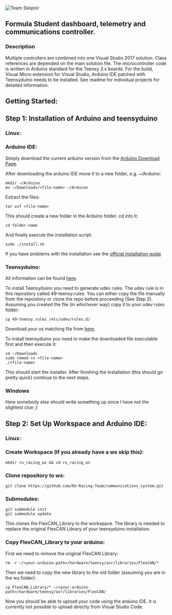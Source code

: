 ![Team Sleipnir](http://teamsleipnir.is/wp-content/uploads/2018/02/Logo_svartir-stafir_2017-1.png "Team Sleipnir")

## Formula Student dashboard, telemetry and communications controller.

### Description

Multiple controllers are combined into one Visual Studio 2017 solution. Class references are depended on the main solution file. The microcontroller code is written in Arduino standard for the Teensy 3.x boards. For the build, Visual Micro extension for Visual Studio, Arduino IDE patched with Teensyduino needs to be installed. See readme for individual projects for detailed information.

## Getting Started:
## Step 1: Installation of Arduino and teensyduino
### Linux:
### Arduino IDE:
Simply download the current arduino version from the [Arduino Download Page](https://www.arduino.cc/en/Main/Software).

After downloading the arduino IDE move it to a new folder, e.g. ~/Arduino:
```
mkdir ~/Arduino
mv ~/Downloads/<file-name> ~/Arduino
```

Extract the files:
```
tar xvf <file-name>
```
This should create a new folder in the Arduino folder. cd into it:
```
cd folder-name
```
And finally execute the installation script:
```
sudo ./install.sh
```

If you have problems with the installation see the [official installation guide](https://www.arduino.cc/en/guide/linux)
### Teensyduino:
All information can be found [here](https://www.pjrc.com/teensy/td_download.html#linux_issues).

To install Teensyduino you need to generate udev rules. The udev rule is in this repository called 49-teensy.rules. You can either copy the file manually from the repository or clone the repo before proceeding (See Step 2). Assuming you created the file (in whichever way) copy it to your udev rules folder:
```
cp 49-teensy.rules /etc/udev/rules.d/
```
Download your os matching file from [here](https://www.pjrc.com/teensy/td_download.html#linux_issues).

To install teensyduino you need to make the downloaded file executable first and then execute it:
```
cd ~/Downloads
sudo chmod +x <file-name>
./<file-name>
```
This should start the installer. After finishing the installation (this should go pretty quick) continue to the next steps.

### Windows
Here somebody else should write something up since I have not the slightest clue ;)

## Step 2: Set Up Workspace and Arduino IDE:
### Linux:
### Create Workspace (If you already have a ws skip this):
```
mkdir ru_racing_ws && cd ru_racing_ws
```
### Clone repository to ws:
```
git clone https://github.com/RU-Racing-Team/communications_system.git
```
### Submodules:
```
git submodule init
git submodule update
```

This clones the FlexCAN_Library to the workspace. The library is needed to replace the original FlexCAN Library of your teensyduino installation.
### Copy FlexCAN_Library to your arduino:
First we need to remove the original FlexCAN Library:
```
rm -r ~/<your-arduino-path>/hardware/teensy/avr/libraries/FlexCAN/*
```

Then we need to copy the new library to the old folder (assuming you are in the ws folder):
```
cp FlexCAN_Library/* ~/<your-arduino-path>/hardware/teensy/avr/libraries/FlexCAN/
```

Now you should be able to upload your code using the arduino IDE. It is currently not possible to upload directly from Visual Studio Code.
